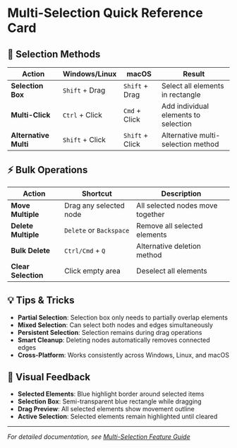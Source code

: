 # Multi-Selection Quick Reference Card

## 🎯 Selection Methods

| Action | Windows/Linux | macOS | Result |
|--------|---------------|-------|---------|
| **Selection Box** | `Shift` + Drag | `Shift` + Drag | Select all elements in rectangle |
| **Multi-Click** | `Ctrl` + Click | `Cmd` + Click | Add individual elements to selection |
| **Alternative Multi** | `Shift` + Click | `Shift` + Click | Alternative multi-selection method |

## ⚡ Bulk Operations

| Action | Shortcut | Description |
|--------|----------|-------------|
| **Move Multiple** | Drag any selected node | All selected nodes move together |
| **Delete Multiple** | `Delete` or `Backspace` | Remove all selected elements |
| **Bulk Delete** | `Ctrl/Cmd` + `Q` | Alternative deletion method |
| **Clear Selection** | Click empty area | Deselect all elements |

## 💡 Tips & Tricks

- **Partial Selection**: Selection box only needs to partially overlap elements
- **Mixed Selection**: Can select both nodes and edges simultaneously  
- **Persistent Selection**: Selection remains during drag operations
- **Smart Cleanup**: Deleting nodes automatically removes connected edges
- **Cross-Platform**: Works consistently across Windows, Linux, and macOS

## 🔧 Visual Feedback

- **Selected Elements**: Blue highlight border around selected items
- **Selection Box**: Semi-transparent blue rectangle while dragging
- **Drag Preview**: All selected elements show movement outline
- **Active Selection**: Selected elements remain highlighted until cleared

---

*For detailed documentation, see [Multi-Selection Feature Guide](./multi-selection.md)* 